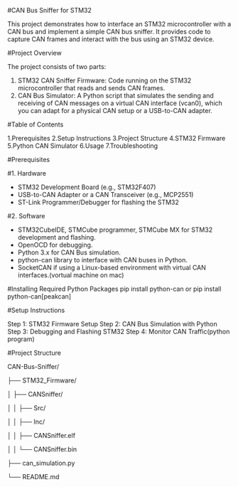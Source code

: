 #CAN Bus Sniffer for STM32

This project demonstrates how to interface an STM32 microcontroller with a CAN bus and implement a simple CAN bus sniffer. It provides code to capture CAN frames and interact with the bus using an STM32 device.

#Project Overview

The project consists of two parts:

1. STM32 CAN Sniffer Firmware: Code running on the STM32 microcontroller that reads and sends CAN frames.
2. CAN Bus Simulator: A Python script that simulates the sending and receiving of CAN messages on a virtual CAN interface (vcan0), which you can adapt for a physical CAN setup or a USB-to-CAN adapter.

#Table of Contents

1.Prerequisites
2.Setup Instructions
3.Project Structure
4.STM32 Firmware
5.Python CAN Simulator
6.Usage
7.Troubleshooting

#Prerequisites

#1. Hardware

- STM32 Development Board (e.g., STM32F407)
- USB-to-CAN Adapter or a CAN Transceiver (e.g., MCP2551)
- ST-Link Programmer/Debugger for flashing the STM32

#2. Software

- STM32CubeIDE, STMCube programmer, STMCube MX for STM32 development and flashing.
- OpenOCD for debugging.
- Python 3.x for CAN Bus simulation.
- python-can library to interface with CAN buses in Python.
- SocketCAN if using a Linux-based environment with virtual CAN interfaces.(vortual machine on mac)

#Installing Required Python Packages
pip install python-can or pip install python-can[peakcan]

#Setup Instructions

Step 1: STM32 Firmware Setup
Step 2: CAN Bus Simulation with Python
Step 3: Debugging and Flashing STM32
Step 4: Monitor CAN Traffic(python program)

#Project Structure

 CAN-Bus-Sniffer/

 ├── STM32_Firmware/
 
 │   ├── CANSniffer/
 
 │   │   ├── Src/
 
 │   │   ├── Inc/
 
 │   │   ├── CANSniffer.elf
 
 │   │   └── CANSniffer.bin

 ├── can_simulation.py

 └── README.md
